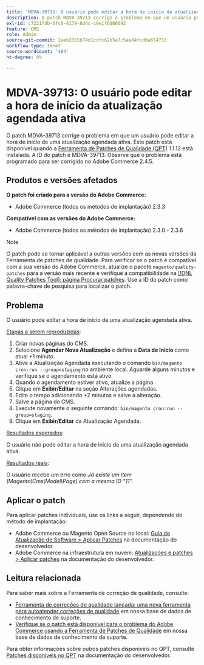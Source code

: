 ```yaml
---
title: 'MDVA-39713: O usuário pode editar a hora de início da atualização agendada ativa'
description: O patch MDVA-39713 corrige o problema em que um usuário pode editar a hora de início de uma atualização agendada ativa. Este patch está disponível quando a [Ferramenta de correções de qualidade (QPT)](/help/announcements/adobe-commerce-announcements/magento-quality-patches-released-new-tool-to-self-serve-quality-patches.md) 1.1.12 está instalada. A ID do patch é MDVA-39713. Observe que o problema está programado para ser corrigido no Adobe Commerce 2.4.5.
exl-id: c7221fdb-5fc0-4179-8d4c-c9e1f0d00692
feature: CMS
role: Admin
source-git-commit: 2aeb2355b74d1cdfc62b5e7c5aa04fcd0a654733
workflow-type: tm+mt
source-wordcount: '484'
ht-degree: 0%

---
```


# MDVA-39713: O usuário pode editar a hora de início da atualização agendada ativa

O patch MDVA-39713 corrige o problema em que um usuário pode editar a hora de início de uma atualização agendada ativa. Este patch está disponível quando a [Ferramenta de Patches de Qualidade (QPT)](/help/announcements/adobe-commerce-announcements/magento-quality-patches-released-new-tool-to-self-serve-quality-patches.md) 1.1.12 está instalada. A ID do patch é MDVA-39713. Observe que o problema está programado para ser corrigido no Adobe Commerce 2.4.5.

## Produtos e versões afetados

**O patch foi criado para a versão do Adobe Commerce:**

* Adobe Commerce (todos os métodos de implantação) 2.3.3

**Compatível com as versões do Adobe Commerce:**

* Adobe Commerce (todos os métodos de implantação) 2.3.0 - 2.3.6

>[!NOTE]
>
>O patch pode se tornar aplicável a outras versões com as novas versões da Ferramenta de patches de qualidade. Para verificar se o patch é compatível com a sua versão do Adobe Commerce, atualize o pacote `magento/quality-patches` para a versão mais recente e verifique a compatibilidade na [[!DNL Quality Patches Tool]: página Procurar patches](https://experienceleague.adobe.com/tools/commerce-quality-patches/index.html?lang=pt-BR). Use a ID do patch como palavra-chave de pesquisa para localizar o patch.

## Problema

O usuário pode editar a hora de início de uma atualização agendada ativa.

<u>Etapas a serem reproduzidas</u>:

1. Criar novas páginas do CMS.
1. Selecione **Agendar Nova Atualização** e defina a **Data de Início** como atual +1 minuto.
1. Ative a Atualização Agendada executando o comando `bin/magento cron:run --group=staging` no ambiente local. Aguarde alguns minutos e verifique se o agendamento está ativo.
1. Quando o agendamento estiver ativo, atualize a página.
1. Clique em **Exibir/Editar** na seção Alterações agendadas.
1. Edite o tempo adicionando +2 minutos e salve a alteração.
1. Salve a página do CMS.
1. Execute novamente o seguinte comando: `bin/magento cron:run --group=staging`.
1. Clique em **Exibir/Editar** da Atualização Agendada.

<u>Resultados esperados</u>:

O usuário não pode editar a hora de início de uma atualização agendada ativa.

<u>Resultados reais</u>:

O usuário recebe um erro como *Já existe um item (Magento\Cms\Model\Page) com a mesma ID &quot;11&quot;.*

## Aplicar o patch

Para aplicar patches individuais, use os links a seguir, dependendo do método de implantação:

* Adobe Commerce ou Magento Open Source no local: [Guia de Atualização de Software > Aplicar Patches](https://experienceleague.adobe.com/pt-br/docs/commerce-operations/tools/quality-patches-tool/usage) na documentação do desenvolvedor.
* Adobe Commerce na infraestrutura em nuvem: [Atualizações e patches > Aplicar patches](https://experienceleague.adobe.com/pt-br/docs/commerce-cloud-service/user-guide/develop/upgrade/apply-patches) na documentação do desenvolvedor.

## Leitura relacionada

Para saber mais sobre a Ferramenta de correção de qualidade, consulte:

* [Ferramenta de correções de qualidade lançada: uma nova ferramenta para autoatender correções de qualidade](/help/announcements/adobe-commerce-announcements/magento-quality-patches-released-new-tool-to-self-serve-quality-patches.md) em nossa base de dados de conhecimento de suporte.
* [Verifique se o patch está disponível para o problema do Adobe Commerce usando a Ferramenta de Patches de Qualidade](/help/support-tools/patches-available-in-qpt-tool/check-patch-for-magento-issue-with-magento-quality-patches.md) em nossa base de dados de conhecimento de suporte.

Para obter informações sobre outros patches disponíveis no QPT, consulte [Patches disponíveis no QPT](https://experienceleague.adobe.com/tools/commerce-quality-patches/index.html?lang=pt-BR) na documentação do desenvolvedor.
